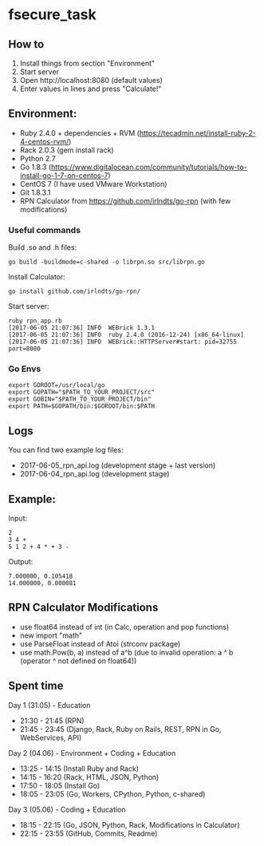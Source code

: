 # fsecure_task

## How to
1. Install things from section "Environment"
2. Start server
3. Open http://localhost:8080 (default values)
4. Enter values in lines and press "Calculate!"

## Environment:
- Ruby 2.4.0 + dependencies + RVM (https://tecadmin.net/install-ruby-2-4-centos-rvm/)
- Rack 2.0.3 (gem install rack)
- Python 2.7
- Go 1.8.3 (https://www.digitalocean.com/community/tutorials/how-to-install-go-1-7-on-centos-7)
- CentOS 7 (I have used VMware Workstation)
- Git 1.8.3.1
- RPN Calculator from https://github.com/irlndts/go-rpn (with few modifications)


### Useful commands
Build .so and .h files:
```
go build -buildmode=c-shared -o librpn.so src/librpn.go
```

Install Calculator:
```
go install github.com/irlndts/go-rpn/
```

Start server:
```
ruby rpn_app.rb
[2017-06-05 21:07:36] INFO  WEBrick 1.3.1
[2017-06-05 21:07:36] INFO  ruby 2.4.0 (2016-12-24) [x86_64-linux]
[2017-06-05 21:07:36] INFO  WEBrick::HTTPServer#start: pid=32755 port=8080
```

### Go Envs
```
export GOROOT=/usr/local/go
export GOPATH="$PATH_TO_YOUR_PROJECT/src"
export GOBIN="$PATH_TO_YOUR_PROJECT/bin"
export PATH=$GOPATH/bin:$GOROOT/bin:$PATH
```

## Logs
You can find two example log files:
- 2017-06-05_rpn_api.log (development stage + last version)
- 2017-06-04_rpn_api.log (development stage)

## Example:
Input:
```
2
3 4 +
5 1 2 + 4 * + 3 -
```

Output:
```
7.000000, 0.105418
14.000000, 0.000081
```

## RPN Calculator Modifications
- use float64 instead of int (in Calc, operation and pop functions)
- new import "math"
- use ParseFloat instead of Atoi (strconv package)
- use math.Pow(b, a) instead of a^b (due to invalid operation: a ^ b (operator ^ not defined on float64))


## Spent time
Day 1 (31.05) - Education
- 21:30 - 21:45 (RPN)
- 21:45 - 23:45 (Django, Rack, Ruby on Rails, REST, RPN in Go, WebServices, API)

Day 2 (04.06) - Environment + Coding + Education
- 13:25 - 14:15 (Install Ruby and Rack)
- 14:15 - 16:20 (Rack, HTML, JSON, Python)
- 17:50 - 18:05 (Install Go)
- 18:05 - 23:05 (Go, Workers, CPython, Python, c-shared)

Day 3 (05.06) - Coding + Education
- 18:15 - 22:15 (Go, JSON, Python, Rack, Modifications in Calculator)
- 22:15 - 23:55 (GitHub, Commits, Readme)
